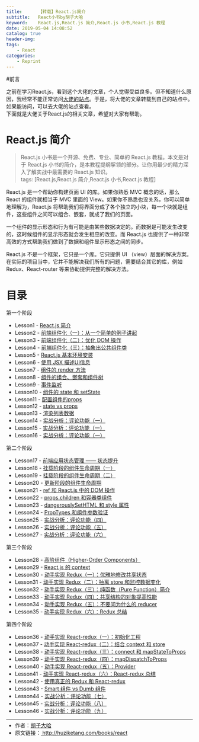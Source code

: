 ```yaml
---
title:      【转载】React.js简介
subtitle:   React小书by胡子大哈
keyword:    React.js,React.js 简介,React.js 小书,React.js 教程
date: 2019-05-04 14:08:52
catalog: true
header-img:
tags:
    - React
categories: 
    - Reprint
---
```


#前言

之前在学习React.js，看到这个大佬的文章，个人觉得受益良多。但不知道什么原因，我经常不能正常访问[大佬的站点][47]。于是，将大佬的文章转载到自己的站点中。如果能访问，可以去大佬的站点查看。  
下面就是大佬关于React.js的相关文章，希望对大家有帮助。

# React.js 简介

> React.js 小书是一个开源、免费、专业、简单的 React.js 教程。本文是对于 React.js 小书的简介，是本教程提纲挈领的部分。让你用最少的精力深入了解实战中最需要的 React.js 知识。  
tags: [React.js,React.js 简介,React.js 小书,React.js 教程]

React.js 是一个帮助你构建页面 UI 的库。如果你熟悉 MVC 概念的话，那么 React 的组件就相当于 MVC 里面的 View。如果你不熟悉也没关系，你可以简单地理解为，React.js 将帮助我们将界面分成了各个独立的小块，每一个块就是组件，这些组件之间可以组合、嵌套，就成了我们的页面。

一个组件的显示形态和行为有可能是由某些数据决定的。而数据是可能发生改变的，这时候组件的显示形态就会发生相应的改变。而 React.js 也提供了一种非常高效的方式帮助我们做到了数据和组件显示形态之间的同步。

React.js 不是一个框架，它只是一个库。它只提供 UI （view）层面的解决方案。在实际的项目当中，它并不能解决我们所有的问题，需要结合其它的库，例如 Redux、React-router 等来协助提供完整的解决方法。

# 目录

第一个阶段

- Lesson1 - [React.js 简介][1]
- Lesson2 - [前端组件化（一）：从一个简单的例子讲起][2]
- Lesson3 - [前端组件化（二）：优化 DOM 操作][3]
- Lesson4 - [前端组件化（三）：抽象出公共组件类][4]
- Lesson5 - [React.js 基本环境安装][5]
- Lesson6 - [使用 JSX 描述UI信息][6]
- Lesson7 - [组件的 render 方法][7]
- Lesson8 - [组件的组合、嵌套和组件树][8]
- Lesson9 - [事件监听][9]
- Lesson10 - [组件的 state 和 setState][10]
- Lesson11 - [配置组件的props][11]
- Lesson12 - [state vs props][12]
- Lesson13 - [渲染列表数据][13]
- Lesson14 - [实战分析：评论功能（一）][14]
- Lesson15 - [实战分析：评论功能（一）][15]
- Lesson16 - [实战分析：评论功能（一）][16]

第二个阶段

- Lesson17 - [前端应用状态管理 —— 状态提升][17]
- Lesson18 - [挂载阶段的组件生命周期（一）][18]
- Lesson19 - [挂载阶段的组件生命周期（二）][19]
- Lesson20 - [更新阶段的组件生命周期][20]
- Lesson21 - [ref 和 React.js 中的 DOM 操作][21]
- Lesson22 - [props.children 和容器类组件][22]
- Lesson23 - [dangerouslySetHTML 和 style 属性][23]
- Lesson24 - [PropTypes 和组件参数验证][24]
- Lesson25 - [实战分析：评论功能（四）][25]
- Lesson26 - [实战分析：评论功能（五）][26]
- Lesson27 - [实战分析：评论功能（六）][27]

第三个阶段

- Lesson28 - [高阶组件（Higher-Order Components）][28]
- Lesson29 - [React.js 的 context][29]
- Lesson30 - [动手实现 Redux（一）：优雅地修改共享状态][30]
- Lesson31 - [动手实现 Redux（二）：抽离 store 和监控数据变化][31]
- Lesson32 - [动手实现 Redux（三）：纯函数（Pure Function）简介][32]
- Lesson33 - [动手实现 Redux（四）：共享结构的对象提高性能][33]
- Lesson34 - [动手实现 Redux（五）：不要问为什么的 reducer][34]
- Lesson35 - [动手实现 Redux（六）：Redux 总结][35]

第四个阶段  

- Lesson36 - [动手实现 React-redux（一）：初始化工程][36]
- Lesson37 - [动手实现 React-redux（二）：结合 context 和 store][37]
- Lesson38 - [动手实现 React-redux（三）：connect 和 mapStateToProps][38]
- Lesson39 - [动手实现 React-redux（四）：mapDispatchToProps][39]
- Lesson40 - [动手实现 React-redux（五）：Provider][40]
- Lesson41 - [动手实现 React-redux（六）：React-redux 总结][41]
- Lesson42 - [使用真正的 Redux 和 React-redux][42]
- Lesson43 - [Smart 组件 vs Dumb 组件][43]
- Lesson44 - [实战分析：评论功能（七）][44]
- Lesson45 - [实战分析：评论功能（八）][45]
- Lesson46 - [实战分析：评论功能（九）][46]

[1]: https://fangzhioo.github.io/Reprint/ReactBooks/post-1/
[2]: https://fangzhioo.github.io/Reprint/ReactBooks/post-2/
[3]: https://fangzhioo.github.io/Reprint/ReactBooks/post-3/
[4]: https://fangzhioo.github.io/Reprint/ReactBooks/post-4/
[5]: https://fangzhioo.github.io/Reprint/ReactBooks/post-5/
[6]: https://fangzhioo.github.io/Reprint/ReactBooks/post-6/
[7]: https://fangzhioo.github.io/Reprint/ReactBooks/post-7/
[8]: https://fangzhioo.github.io/Reprint/ReactBooks/post-8/
[9]: https://fangzhioo.github.io/Reprint/ReactBooks/post-9/
[10]: https://fangzhioo.github.io/Reprint/ReactBooks/post-10/
[11]: https://fangzhioo.github.io/Reprint/ReactBooks/post-11/
[12]: https://fangzhioo.github.io/Reprint/ReactBooks/post-12/
[13]: https://fangzhioo.github.io/Reprint/ReactBooks/post-13/
[14]: https://fangzhioo.github.io/Reprint/ReactBooks/post-14/
[15]: https://fangzhioo.github.io/Reprint/ReactBooks/post-15/
[16]: https://fangzhioo.github.io/Reprint/ReactBooks/post-16/
[17]: https://fangzhioo.github.io/Reprint/ReactBooks/post-17/
[18]: https://fangzhioo.github.io/Reprint/ReactBooks/post-18/
[19]: https://fangzhioo.github.io/Reprint/ReactBooks/post-19/
[20]: https://fangzhioo.github.io/Reprint/ReactBooks/post-20/
[21]: https://fangzhioo.github.io/Reprint/ReactBooks/post-21/
[22]: https://fangzhioo.github.io/Reprint/ReactBooks/post-22/
[23]: https://fangzhioo.github.io/Reprint/ReactBooks/post-23/
[24]: https://fangzhioo.github.io/Reprint/ReactBooks/post-24/
[25]: https://fangzhioo.github.io/Reprint/ReactBooks/post-25/
[26]: https://fangzhioo.github.io/Reprint/ReactBooks/post-26/
[27]: https://fangzhioo.github.io/Reprint/ReactBooks/post-27/
[28]: https://fangzhioo.github.io/Reprint/ReactBooks/post-28/
[29]: https://fangzhioo.github.io/Reprint/ReactBooks/post-29/
[30]: https://fangzhioo.github.io/Reprint/ReactBooks/post-30/
[31]: https://fangzhioo.github.io/Reprint/ReactBooks/post-31/
[32]: https://fangzhioo.github.io/Reprint/ReactBooks/post-32/
[33]: https://fangzhioo.github.io/Reprint/ReactBooks/post-33/
[34]: https://fangzhioo.github.io/Reprint/ReactBooks/post-34/
[35]: https://fangzhioo.github.io/Reprint/ReactBooks/post-35/
[36]: https://fangzhioo.github.io/Reprint/ReactBooks/post-36/
[37]: https://fangzhioo.github.io/Reprint/ReactBooks/post-37/
[38]: https://fangzhioo.github.io/Reprint/ReactBooks/post-38/
[39]: https://fangzhioo.github.io/Reprint/ReactBooks/post-39/
[40]: https://fangzhioo.github.io/Reprint/ReactBooks/post-40/
[41]: https://fangzhioo.github.io/Reprint/ReactBooks/post-41/
[42]: https://fangzhioo.github.io/Reprint/ReactBooks/post-42/
[43]: https://fangzhioo.github.io/Reprint/ReactBooks/post-43/
[44]: https://fangzhioo.github.io/Reprint/ReactBooks/post-44/
[45]: https://fangzhioo.github.io/Reprint/ReactBooks/post-45/
[46]: https://fangzhioo.github.io/Reprint/ReactBooks/post-46/
[47]: http://huziketang.com

* * *  

<ul style='font-size: 14px; margin-top: -10px;'>
  <li>
    作者：<a href="https://www.zhihu.com/people/hu-zi-da-ha" target="_blank">胡子大哈</a>
  </li>
  <li>
    原文链接：<a href="http://huziketang.com/books/react"> http://huziketang.com/books/react</a>
  </li>
</ul>
